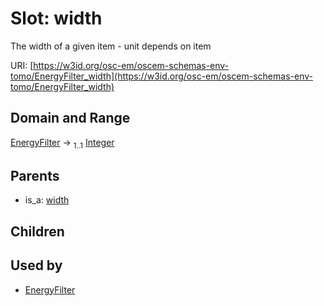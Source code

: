 
# Slot: width

The width of a given item - unit depends on item

URI: [https://w3id.org/osc-em/oscem-schemas-env-tomo/EnergyFilter_width](https://w3id.org/osc-em/oscem-schemas-env-tomo/EnergyFilter_width)


## Domain and Range

[EnergyFilter](EnergyFilter.md) &#8594;  <sub>1..1</sub> [Integer](types/Integer.md)

## Parents

 *  is_a: [width](width.md)

## Children


## Used by

 * [EnergyFilter](EnergyFilter.md)

